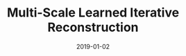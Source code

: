 ---
title: "Multi-Scale Learned Iterative Reconstruction"
collection: preprints
authors: 'S. Arridge and A. Hauptmann'
date: 2019-01-02
paperurl: 'http://asHauptmann.github.io/files/2019_Hauptmann_preprint.pdf'
paperlink: 'https://arxiv.org/abs/1811.12084'
---